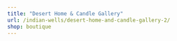 ```yaml
---
title: "Desert Home & Candle Gallery"
url: /indian-wells/desert-home-and-candle-gallery-2/
shop: boutique
---
```


